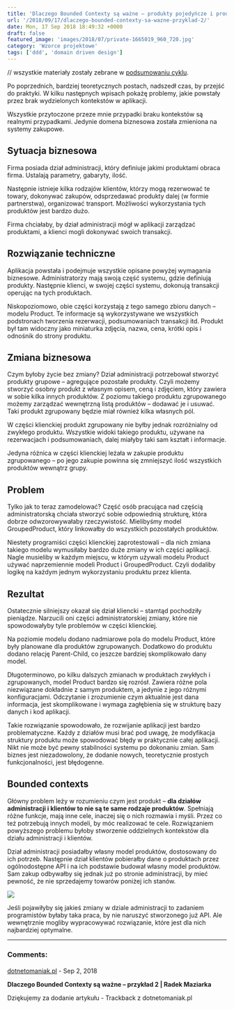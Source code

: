```yaml
---
title: 'Dlaczego Bounded Contexty są ważne – produkty pojedyńcze i produkty grupowe'
url: '/2018/09/17/dlaczego-bounded-contexty-sa-wazne-przyklad-2/'
date: Mon, 17 Sep 2018 18:49:32 +0000
draft: false
featured_image: 'images/2018/07/private-1665019_960_720.jpg'
category: 'Wzorce projektowe'
tags: ['ddd', 'domain driven design']
---
```


 // wszystkie materiały zostały zebrane w [podsumowaniu cyklu](/2018/07/16/dlaczego-bounded-contexty-sa-wazne-podsumowanie/).

Po poprzednich, bardziej teoretycznych postach, nadszedł czas, by przejść do praktyki. W kilku następnych wpisach pokażę problemy, jakie powstały przez brak wydzielonych kontekstów w aplikacji.

Wszystkie przytoczone przeze mnie przypadki braku kontekstów są realnymi przypadkami. Jedynie domena biznesowa została zmieniona na systemy zakupowe.

## Sytuacja biznesowa

Firma posiada dział administracji, który definiuje jakimi produktami obraca firma. Ustalają parametry, gabaryty, ilość.

Następnie istnieje kilka rodzajów klientów, którzy mogą rezerwować te towary, dokonywać zakupów, odsprzedawać produkty dalej (w formie partnerstwa), organizować transport. Możliwości wykorzystania tych produktów jest bardzo dużo.

Firma chciałaby, by dział administracji mógł w aplikacji zarządzać produktami, a klienci mogli dokonywać swoich transakcji.

## Rozwiązanie techniczne

Aplikacja powstała i podejmuje wszystkie opisane powyżej wymagania biznesowe. Administratorzy mają swoją część systemu, gdzie definiują produkty. Następnie klienci, w swojej części systemu, dokonują transakcji operując na tych produktach.

Niskopoziomowo, obie części korzystają z tego samego zbioru danych – modelu Product. Te informacje są wykorzystywane we wszystkich podstronach tworzenia rezerwacji, podsumowaniach transakcji itd. Produkt był tam widoczny jako miniaturka zdjęcia, nazwa, cena, krótki opis i odnośnik do strony produktu.

## Zmiana biznesowa

Czym byłoby życie bez zmiany? Dział administracji potrzebował stworzyć produkty grupowe – agregujące pozostałe produkty. Czyli możemy stworzyć osobny produkt z własnym opisem, ceną i zdjęciem, który zawiera w sobie kilka innych produktów. Z poziomu takiego produktu zgrupowanego możemy zarządzać wewnętrzną listą produktów – dodawać je i usuwać. Taki produkt zgrupowany będzie miał również kilka własnych pól.

W części klienckiej produkt zgrupowany nie byłby jednak rozróżnialny od zwykłego produktu. Wszystkie widoki takiego produktu, używane na rezerwacjach i podsumowaniach, dalej miałyby taki sam kształt i informacje.

Jedyna różnica w części klienckiej leżała w zakupie produktu zgrupowanego – po jego zakupie powinna się zmniejszyć ilość wszystkich produktów wewnątrz grupy.

## Problem

Tylko jak to teraz zamodelować? Część osób pracująca nad częścią administratorską chciała stworzyć sobie odpowiednią strukturę, która dobrze odwzorowywałaby rzeczywistość. Mielibyśmy model GroupedProduct, który linkowałby do wszystkich pozostałych produktów.

Niestety programiści części klienckiej zaprotestowali – dla nich zmiana takiego modelu wymusiłaby bardzo duże zmiany w ich części aplikacji. Nagle musieliby w każdym miejscu, w którym używali modelu Product używać naprzemiennie modeli Product i GroupedProduct. Czyli dodaliby logikę na każdym jednym wykorzystaniu produktu przez klienta.

## Rezultat

Ostatecznie silniejszy okazał się dział kliencki – stamtąd pochodziły pieniądze. Narzucili oni części administratorskiej zmiany, które nie spowodowałyby tyle problemów w części klienckiej.

Na poziomie modelu dodano nadmiarowe pola do modelu Product, które były planowane dla produktów zgrupowanych. Dodatkowo do produktu dodano relację Parent-Child, co jeszcze bardziej skomplikowało dany model.

Długoterminowo, po kilku dalszych zmianach w produktach zwykłych i zgrupowanych, model Product bardzo się rozrósł. Zawiera różne pola niezwiązane dokładnie z samym produktem, a jedynie z jego różnymi konfiguracjami. Odczytanie i zrozumienie czym aktualnie jest dana informacja, jest skomplikowane i wymaga zagłębienia się w strukturę bazy danych i kod aplikacji.

Takie rozwiązanie spowodowało, że rozwijanie aplikacji jest bardzo problematyczne. Każdy z działów musi brać pod uwagę, że modyfikacja struktury produktu może spowodować błędy w praktycznie całej aplikacji. Nikt nie może być pewny stabilności systemu po dokonaniu zmian. Sam biznes jest niezadowolony, że dodanie nowych, teoretycznie prostych funkcjonalności, jest błędogenne.

## Bounded contexts

Główny problem leży w rozumieniu czym jest produkt – **dla działów administracji i klientów to nie są te same rodzaje produktów**. Spełniają różne funkcje, mają inne cele, inaczej się o nich rozmawia i myśli. Przez co też potrzebują innych modeli, by móc realizować te cele. Rozwiązaniem powyższego problemu byłoby stworzenie oddzielnych kontekstów dla działu administracji i klientów.

Dział administracji posiadałby własny model produktów, dostosowany do ich potrzeb. Następnie dział klientów pobierałby dane o produktach przez ogólnodostępne API i na ich podstawie budował własny model produktów. Sam zakup odbywałby się jednak już po stronie administracji, by mieć pewność, że nie sprzedajemy towarów poniżej ich stanów.

[![](/images/2018/09/POWERPNT_2018-09-17_21-33-09.png)](/images/2018/09/POWERPNT_2018-09-17_21-33-09.png)

Jeśli pojawiłyby się jakieś zmiany w dziale administracji to zadaniem programistów byłaby taka praca, by nie naruszyć stworzonego już API. Ale wewnętrznie mogliby wypracowywać rozwiązanie, które jest dla nich najbardziej optymalne.

---
### Comments:
#### 
[dotnetomaniak.pl](https://dotnetomaniak.pl/Dlaczego-Bounded-Contexty-sa-wazne-przyklad-2-Radek-Maziarka "") - <time datetime="2018-09-18 08:21:52">Sep 2, 2018</time>

**Dlaczego Bounded Contexty są ważne – przykład 2 | Radek Maziarka**

Dziękujemy za dodanie artykułu - Trackback z dotnetomaniak.pl
